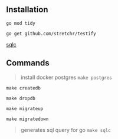  ## Installation
 `go mod tidy`
 
`go get github.com/stretchr/testify`

[sqlc](https://docs.sqlc.dev/en/stable/overview/install.html)
 ## Commands
 
>   install docker postgres
`make postgres`

`make createdb`

`make dropdb`

`make migrateup`

`make migratedown`

> generates sql query for go 
`make sqlc` 